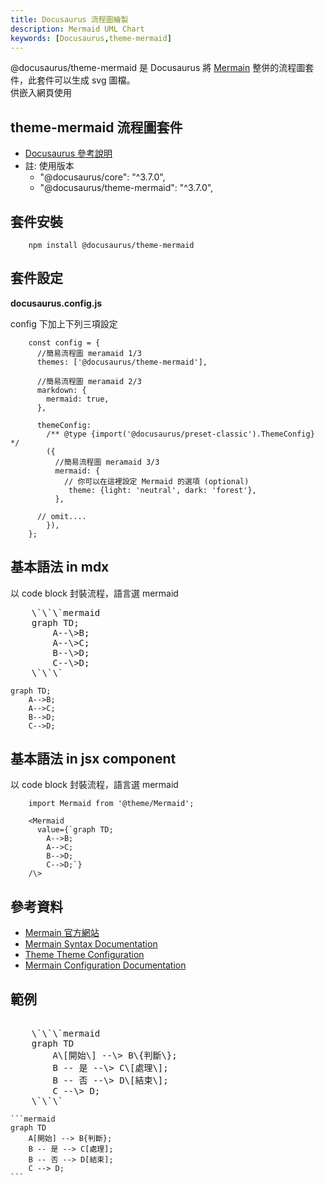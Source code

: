 ```yaml
---
title: Docusaurus 流程圖繪製
description: Mermaid UML Chart
keywords: [Docusaurus,theme-mermaid] 
---
```


 @docusaurus/theme-mermaid 是 Docusaurus 將 [Mermain](https://mermaid.js.org/) 整併的流程圖套件，此套件可以生成 svg 圖檔。  
 供嵌入網頁使用


## theme-mermaid 流程圖套件
* [Docusaurus 參考說明](https://docusaurus.io/docs/next/markdown-features/diagrams)
* 註: 使用版本
    * "@docusaurus/core": "^3.7.0",
    * "@docusaurus/theme-mermaid": "^3.7.0",

## 套件安裝

```
    npm install @docusaurus/theme-mermaid
```

## 套件設定

__docusaurus.config.js__

config 下加上下列三項設定

```
    const config = {
      //簡易流程圖 meramaid 1/3
      themes: ['@docusaurus/theme-mermaid'],
      
      //簡易流程圖 meramaid 2/3
      markdown: {
        mermaid: true,
      },
    
      themeConfig:
        /** @type {import('@docusaurus/preset-classic').ThemeConfig} */
        ({
          //簡易流程圖 meramaid 3/3
          mermaid: {
            // 你可以在這裡設定 Mermaid 的選項 (optional)
             theme: {light: 'neutral', dark: 'forest'},
          },
      
      // omit....    
        }),
    };
```

## 基本語法 in mdx

以 code block 封裝流程，語言選 mermaid

<pre>
    \`\`\`mermaid
    graph TD;
        A--\>B;
        A--\>C;
        B--\>D;
        C--\>D;
    \`\`\`
</pre>

```mermaid
graph TD;
    A-->B;
    A-->C;
    B-->D;
    C-->D;
```

## 基本語法 in jsx component

以 code block 封裝流程，語言選 mermaid

```
    import Mermaid from '@theme/Mermaid';
    
    <Mermaid
      value={`graph TD;
        A-->B;
        A-->C;
        B-->D;
        C-->D;`}
    /\>
```


## 參考資料
* [Mermain 官方網站](https://mermaid.js.org/)
* [Mermain Syntax Documentation](https://mermaid.js.org/intro/syntax-reference.html)
* [Theme Theme Configuration](https://mermaid.js.org/config/theming.html)
* [Mermain Configuration Documentation](https://mermaid.js.org/config/configuration.html)


## 範例

<pre>    
    \`\`\`mermaid
    graph TD
        A\[開始\] --\> B\{判斷\};
        B -- 是 --\> C\[處理\];
        B -- 否 --\> D\[結束\];
        C --\> D;
    \`\`\`
</pre>    

    ```mermaid
    graph TD
        A[開始] --> B{判斷};
        B -- 是 --> C[處理];
        B -- 否 --> D[結束];
        C --> D;
    ```
